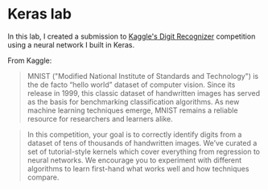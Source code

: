 # Keras lab

In this lab, I created a submission to [Kaggle's Digit Recognizer](https://www.kaggle.com/c/digit-recognizer) competition using a neural network I built in Keras.

From Kaggle:

> MNIST ("Modified National Institute of Standards and Technology") is the de facto “hello world” dataset of computer vision. Since its release in 1999, this classic dataset of handwritten images has served as the basis for benchmarking classification algorithms. As new machine learning techniques emerge, MNIST remains a reliable resource for researchers and learners alike.

> In this competition, your goal is to correctly identify digits from a dataset of tens of thousands of handwritten images. We’ve curated a set of tutorial-style kernels which cover everything from regression to neural networks. We encourage you to experiment with different algorithms to learn first-hand what works well and how techniques compare.
